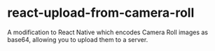 # react-upload-from-camera-roll
A modification to React Native which encodes Camera Roll images as base64, allowing you to upload them to a server.
